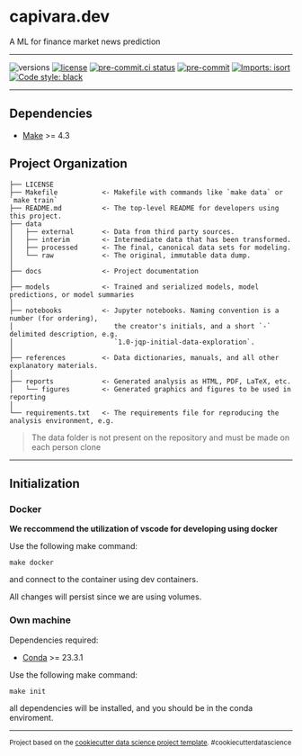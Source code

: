 # capivara.dev

A ML for finance market news prediction

---

![versions](https://img.shields.io/badge/python-3.10-blue)
[![license](https://img.shields.io/badge/license-MIT-blue)](https://github.com/capivara-dot-dev/pantanal.dev/blob/main/LICENSE)
[![pre-commit.ci status](https://results.pre-commit.ci/badge/github/capivara-dot-dev/pantanal.dev/main.svg)](https://results.pre-commit.ci/latest/github/capivara-dot-dev/pantanal.dev/main)
[![pre-commit](https://img.shields.io/badge/pre--commit-enabled-brightgreen?logo=pre-commit)](https://github.com/pre-commit/pre-commit)
[![Imports: isort](https://img.shields.io/badge/%20imports-isort-%231674b1?style=flat&labelColor=ef8336)](https://pycqa.github.io/isort/)
[![Code style: black](https://img.shields.io/badge/code%20style-black-000000.svg)](https://github.com/psf/black)

---

## Dependencies

- [Make](https://www.gnu.org/software/make/) >= 4.3

## Project Organization

    ├── LICENSE
    ├── Makefile           <- Makefile with commands like `make data` or `make train`
    ├── README.md          <- The top-level README for developers using this project.
    ├── data
    │   ├── external       <- Data from third party sources.
    │   ├── interim        <- Intermediate data that has been transformed.
    │   ├── processed      <- The final, canonical data sets for modeling.
    │   └── raw            <- The original, immutable data dump.
    │
    ├── docs               <- Project documentation
    │
    ├── models             <- Trained and serialized models, model predictions, or model summaries
    │
    ├── notebooks          <- Jupyter notebooks. Naming convention is a number (for ordering),
    │                         the creator's initials, and a short `-` delimited description, e.g.
    │                         `1.0-jqp-initial-data-exploration`.
    │
    ├── references         <- Data dictionaries, manuals, and all other explanatory materials.
    │
    ├── reports            <- Generated analysis as HTML, PDF, LaTeX, etc.
    │   └── figures        <- Generated graphics and figures to be used in reporting
    │
    └── requirements.txt   <- The requirements file for reproducing the analysis environment, e.g.

> The data folder is not present on the repository and must be made on each person clone

---

## Initialization

### Docker

**We reccommend the utilization of vscode for developing using docker**

Use the following make command:

```shell
make docker
```

and connect to the container using dev containers.

All changes will persist since we are using volumes.

### Own machine

Dependencies required:

- [Conda](https://docs.conda.io/projects/conda/en/stable/user-guide/install/index.html) >= 23.3.1

Use the following make command:

```shell
make init
```

all dependencies will be installed, and you should be in the conda enviroment.

---

<p><small>Project based on the <a target="_blank" href="https://drivendata.github.io/cookiecutter-data-science/">cookiecutter data science project template</a>. #cookiecutterdatascience</small></p>
